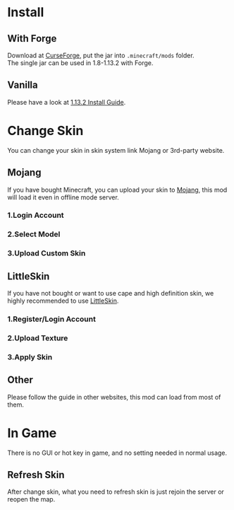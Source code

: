 # Install
## With Forge
Download at [CurseForge](https://minecraft.curseforge.com/projects/customskinloader), put the jar into `.minecraft/mods` folder.  
The single jar can be used in 1.8-1.13.2 with Forge.
## Vanilla
Please have a look at [1.13.2 Install Guide](https://github.com/xfl03/MCCustomSkinLoader/wiki/1.13.2-Install-Guide).
# Change Skin
You can change your skin in skin system link Mojang or 3rd-party website.
## Mojang
If you have bought Minecraft, you can upload your skin to [Mojang](https://my.minecraft.net/zh-hans/profile/skin), this mod will load it even in offline mode server.
### 1.Login Account
### 2.Select Model
### 3.Upload Custom Skin
## LittleSkin
If you have not bought or want to use cape and high definition skin, we highly recommended to use [LittleSkin](https://littleskin.cn/).
### 1.Register/Login Account
### 2.Upload Texture
### 3.Apply Skin
## Other
Please follow the guide in other websites, this mod can load from most of them.
# In Game
There is no GUI or hot key in game, and no setting needed in normal usage.
## Refresh Skin
After change skin, what you need to refresh skin is just rejoin the server or reopen the map.